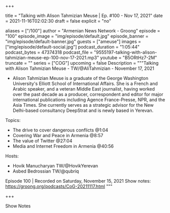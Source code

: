
+++

title = "Talking with Alison Tahmizian Meuse | Ep. #100 - Nov 17, 2021"
date = 2021-11-16T02:02:30
draft = false
explicit = "no"

aliases = ["/100"]
author = "Armenian News Network - Groong"
episode = "100"
episode_image = "img/episode/default.jpg"
episode_banner = "img/episode/default-banner.jpg"
guests = ["ameuse"]
images = ["img/episode/default-social.jpg"]
podcast_duration = "1:05:44"
podcast_bytes = 47374318
podcast_file = "9555197-talking-with-alison-tahmizian-meuse-ep-100-nov-17-2021.mp3"
youtube = "B5ORtHz7-2M"
truncate = ""
series = ["COG"]
upcoming = false
Description = """Talking with Alison Tahmizian Meuse - TW/@AliTahmizian - November 17, 2021

* Alison Tahmizian Meuse is a graduate of the George Washington University's Elliott School of International Affairs. She is a French and Arabic speaker, and a veteran Middle East journalist, having worked over the past decade as a producer, correspondent and editor for major international publications including Agence France-Presse, NPR, and the Asia Times. She currently serves as a strategic advisor for the New Delhi-based consultancy DeepStrat and is newly based in Yerevan.

Topics:
* The drive to cover dangerous conflicts @1:04
* Covering War and Peace in Armenia @8:57
* The value of Twitter @27:04
* Media and Internet Freedom in Armenia @40:56

Hosts:
* Hovik Manucharyan TW/@HovikYerevan
* Asbed Bedrossian TW/@qubriq

Episode 100 | Recorded on Saturday, November 15, 2021
Show notes: https://groong.org/podcasts/CoG-20211117.html
"""

+++

Show Notes

